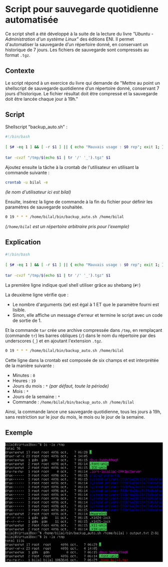 # Script pour sauvegarde quotidienne automatisée

Ce script shell a été développé à la suite de la lecture du livre _"Ubuntu - Administration d'un système Linux"_ des éditions ENI. Il permet d'automatiser la sauvegarde d’un répertoire donné, en conservant un historique de 7 jours. Les fichiers de sauvegarde sont compressés au format `.tgz`.


## Contexte

Le script répond à un exercice du livre qui demande de "Mettre au point un shellscript de sauvegarde quotidienne d’un répertoire donné, conservant 7 jours d’historique. Le fichier résultat doit être compressé et la sauvegarde doit être lancée chaque jour à 19h." 


## Script

Shellscript "backup_auto.sh" :

```bash
#!/bin/bash

[ $# -eq 1 ] && [ -r $1 ] || { echo "Mauvais usage : $0 rep"; exit 1; }

tar -cvzf "/tmp/$(echo $1 | tr '/' '_').tgz" $1
```


Ajoutez ensuite la tâche à la crontab de l'utilisateur en utilisant la commande suivante :

```bash
crontab -u bilal -e
```

*(le nom d'utilisateur ici est bilal)*


Ensuite, insérez la ligne de commande à la fin du fichier pour définir les paramètres de sauvegarde souhaitée.

```bash
0 19 * * * /home/bilal/bin/backup_auto.sh /home/bilal
```

*(`/home/bilal` est un répertoire arbitraire pris pour l'exemple)*


## Explication

```bash
#!/bin/bash

[ $# -eq 1 ] && [ -r $1 ] || { echo "Mauvais usage : $0 rep"; exit 1; }

tar -cvzf "/tmp/$(echo $1 | tr '/' '_').tgz" $1
```

La première ligne indique quel shell utiliser grâce au shebang (`#!`)

La deuxième ligne vérifie que :

- Le nombre d'arguments (`$#`) est égal à 1 ET que le paramètre fourni est lisible.
- Sinon, elle affiche un message d'erreur et termine le script avec un code de sortie de 1.

Et la commande `tar` crée une archive compressée dans `/tmp`, en remplaçant (commande `tr`) les barres obliques (`/`) dans le nom du répertoire par des underscores (`_`) et en ajoutant l'extension `.tgz`.

```bash
0 19 * * * /home/bilal/bin/backup_auto.sh /home/bilal
```

Cette ligne dans la crontab est composée de six champs et est interprétée de la manière suivante :

- Minutes : `0`
- Heures : `19`
- Jours du mois : `*` *(par défaut, toute la période)*
- Mois : `*`
- Jours de la semaine : `*`
- Commande : `/home/bilal/bin/backup_auto.sh /home/bilal`

Ainsi, la commande lance une sauvegarde quotidienne, tous les jours à 19h, sans restriction sur le jour du mois, le mois ou le jour de la semaine.


## Exemple

![Exemple](exemple.png)
